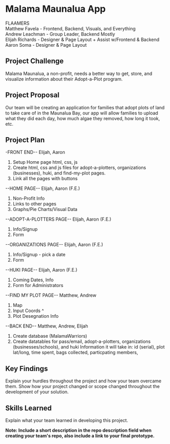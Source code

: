 # Malama Maunalua App
FLAAMERS<br />
Matthew Favela - Frontend, Backend, Visuals, and Everything<br />
Andrew Leachman - Group Leader, Backend Mostly<br />
Elijah Richards - Designer & Page Layout + Assist w/Frontend & Backend<br />
Aaron Soma - Designer & Page Layout

## Project Challenge
Malama Maunalua, a non-profit, needs a better way to get, store, and visualize information about their Adopt-a-Plot program.

## Project Proposal
Our team will be creating an application for families that adopt plots of land to take care of in the Maunalua Bay, our app will allow families to upload what they did each day, how much algae they removed, how long it took, etc. 

## Project Plan

-FRONT END-- Elijah, Aaron
1. Setup Home page html, css, js
2. Create html, css and js files for adopt-a-plotters, organizations (businesses), huki, and find-my-plot pages.
3. Link all the pages with buttons

--HOME PAGE-- Elijah, Aaron (F.E.)
1. Non-Profit Info
2. Links to other pages
3. Graphs/Pie Charts/Visual Data

--ADOPT-A-PLOTTERS PAGE-- Elijah, Aaron (F.E.)
1. Info/Signup
2. Form

--ORGANIZATIONS PAGE-- Elijah, Aaron (F.E.)
1. Info/Signup - pick a date
2. Form

--HUKI PAGE-- Elijah, Aaron (F.E.)
1. Coming Dates, Info
2. Form for Administrators 

--FIND MY PLOT PAGE-- Matthew, Andrew
1. Map 
2. Input Coords ^
3. Plot Desegnation Info

--BACK END-- Matthew, Andrew, Elijah
1. Create database (MalamaWarriors)
2. Create datatables for pass/email, adopt-a-plotters, organizations (businesses/schools), and huki
    Information it will take in: id (serial), plot lat/long, time spent, bags collected, particpating members, 

## Key Findings
Explain your hurdles throughout the project and how your team overcame them. Show how your project changed or scope changed throughout the development of your solution.

## Skills Learned
Explain what your team learned in developing this project. 

**Note: Include a short description in the repo description field when creating your team's repo, also include a link to your final prototype.**
